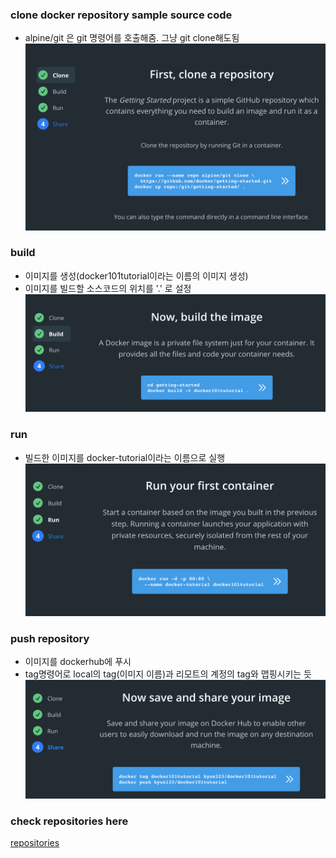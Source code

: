 ### clone docker repository sample source code
- alpine/git 은 git 명령어를 호출해줌. 그냥 git clone해도됨
![img](img/docker-repository1.png)

### build
- 이미지를 생성(docker101tutorial이라는 이름의 이미지 생성)
- 이미지를 빌드할 소스코드의 위치를 '.' 로 설정
![img2](img/docker-repository2.png)

### run
- 빌드한 이미지를 docker-tutorial이라는 이름으로 실행
![img3](img/docker-repository3.png)

### push repository
- 이미지를 dockerhub에 푸시
- tag명령어로 local의 tag(이미지 이름)과 리모트의 계정의 tag와 맵핑시키는 듯
![img4](img/docker-repository4.png)

### check repositories here
[repositories](https://hub.docker.com/repositories)